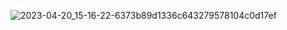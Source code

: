![2023-04-20_15-16-22-6373b89d1336c643279578104c0d17ef](https://github.com/BrendoLopez/Projeto-ModaOra-Inicio/assets/121137098/14937d0a-8374-427c-8f31-1d4e98baa203)
